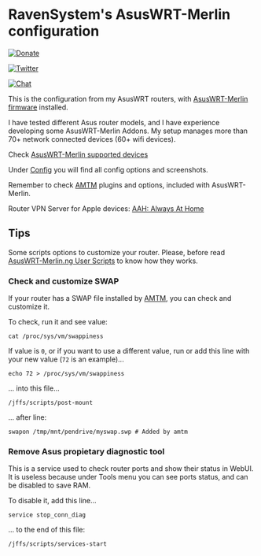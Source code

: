 # RavenSystem's AsusWRT-Merlin configuration

[![Donate](https://img.shields.io/badge/donate-PayPal-blue.svg)](https://paypal.me/ravensystem)

[![Twitter](https://img.shields.io/twitter/follow/RavenSystem.svg?style=social)](https://twitter.com/RavenSystem)

[![Chat](https://img.shields.io/discord/594630635696553994?style=social)](https://discord.gg/v8hyxj2)

This is the configuration from my AsusWRT routers, with [AsusWRT-Merlin firmware](https://www.asuswrt-merlin.net) installed.

I have tested different Asus router models, and I have experience developing some AsusWRT-Merlin Addons. My setup manages more than 70+ network connected devices (60+ wifi devices).

Check [AsusWRT-Merlin supported devices](https://github.com/RMerl/asuswrt-merlin.ng/wiki/Supported-Devices)

Under [Config](Config#main-router-configuration) you will find all config options and screenshots.

Remember to check [AMTM](https://diversion.ch) plugins and options, included with AsusWRT-Merlin.

Router VPN Server for Apple devices: [AAH: Always At Home](https://github.com/RavenSystem/AlwaysAtHome)

## Tips

Some scripts options to customize your router. Please, before read [AsusWRT-Merlin.ng User Scripts](https://github.com/RMerl/asuswrt-merlin.ng/wiki/User-scripts) to know how they works.

### Check and customize SWAP

If your router has a SWAP file installed by [AMTM](https://diversion.ch), you can check and customize it.

To check, run it and see value:
```shell
cat /proc/sys/vm/swappiness
```

If value is `0`, or if you want to use a different value, run or add this line with your new value (`72` is an example)...
```shell
echo 72 > /proc/sys/vm/swappiness
```

... into this file...
```shell
/jffs/scripts/post-mount
```

... after line:
```shell
swapon /tmp/mnt/pendrive/myswap.swp # Added by amtm
```

### Remove Asus propietary diagnostic tool

This is a service used to check router ports and show their status in WebUI. It is useless because under Tools menu you can see ports status, and can be disabled to save RAM.

To disable it, add this line...
```shell
service stop_conn_diag
```

... to the end of this file:
```shell
/jffs/scripts/services-start
```
